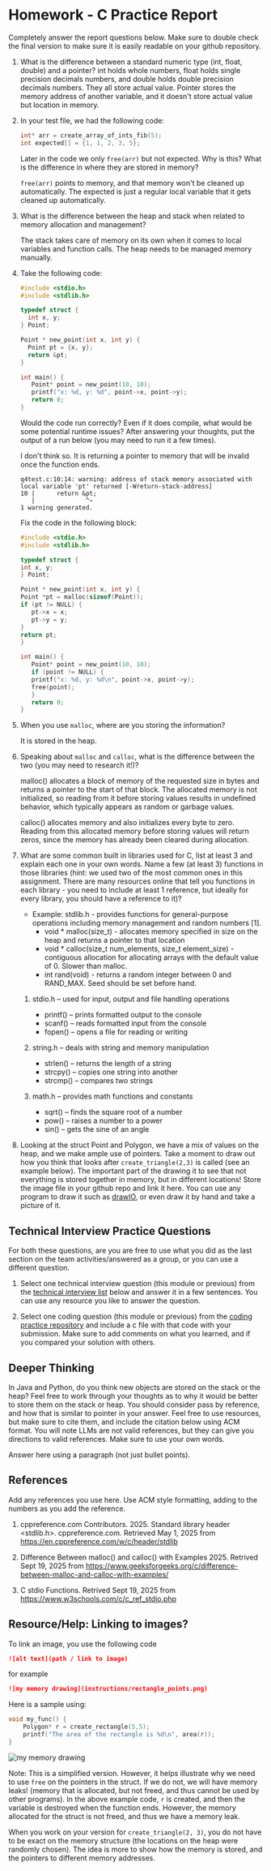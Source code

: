 # Homework - C Practice Report

Completely answer the report questions below. Make sure to double check the final version to make sure it is easily readable on your github repository. 




1. What is the difference between a standard numeric type (int, float, double) and a pointer?
  int holds whole numbers, float holds single precision decimals numbers, and double holds double precision decimals numbers. They all store 
  actual value. Pointer stores the memory address of another variable, and it doesn't store actual value but location in memory.

2. In your test file, we had the following code:
    
    ```c
    int* arr = create_array_of_ints_fib(5);
    int expected[] = {1, 1, 2, 3, 5};
    ```
    Later in the code we only `free(arr)` but not expected. Why is this? What is the difference in where they are stored in memory?


   `free(arr)` points to memory, and that memory won't be cleaned up automatically. The expected is just a regular local variable that it 
   gets cleaned up automatically.

3. What is the difference between the heap and stack when related to memory allocation and management?

   The stack takes care of memory on its own when it comes to local variables and function calls. The heap needs to be managed memory manually.

4. Take the following code:
   ```c
   #include <stdio.h>
   #include <stdlib.h>

   typedef struct {
     int x, y;
   } Point;

   Point * new_point(int x, int y) {
     Point pt = {x, y};
     return &pt;
   }

   int main() {
      Point* point = new_point(10, 10);
      printf("x: %d, y: %d", point->x, point->y);
      return 0;
   }
   ```
   Would the code run correctly? Even if it does compile, what would be some potential runtime issues? After answering your thoughts, put the output of a run below (you may need to run it a few times).

   I don't think so. It is returning a pointer to memory that will be invalid once the function ends.

   ```text
   q4test.c:10:14: warning: address of stack memory associated with local variable 'pt' returned [-Wreturn-stack-address]
   10 |      return &pt;
      |              ^~
   1 warning generated.
   ```

   Fix the code in the following block:
   ```c
   #include <stdio.h>
   #include <stdlib.h>

   typedef struct {
   int x, y;
   } Point;

   Point * new_point(int x, int y) {
   Point *pt = malloc(sizeof(Point));  
   if (pt != NULL) {                   
      pt->x = x;
      pt->y = y;
   }
   return pt;                          
   }

   int main() {
      Point* point = new_point(10, 10);
      if (point != NULL) {             
      printf("x: %d, y: %d\n", point->x, point->y);
      free(point);                     
      }
      return 0;
   }
   ```

5. When you use `malloc`, where are you storing the information?

   It is stored in the heap.

6. Speaking about `malloc` and `calloc`, what is the difference between the two (you may need to research it!)?

   malloc() allocates a block of memory of the requested size in bytes and returns a pointer to the start of that block. The allocated memory is not initialized, so reading from it before storing values results in undefined behavior, which typically appears as random or garbage values.

   calloc() allocates memory and also initializes every byte to zero. Reading from this allocated memory before storing values will return zeros, since the memory has already been cleared during allocation.

7. What are some common built in libraries used for C, list at least 3 and explain each one in your own words. Name a few (at least 3) functions in those libraries (hint: we used two of the most common ones in this assignment. There are many resources online that tell you functions in each library - you need to include at least 1 reference, but ideally for every library, you should have a reference to it)?
   - Example: stdlib.h - provides functions for general-purpose operations including
              memory management and random numbers [1].
     - void * malloc(size_t) - allocates memory specified in size on the heap and returns a pointer to that location
     - void * calloc(size_t num_elements, size_t element_size) - contiguous allocation for allocating arrays with the default value of 0. Slower than malloc. 
     - int rand(void) - returns a random integer between 0 and RAND_MAX. Seed should be set before hand. 
   1. stdio.h – used for input, output and file handling operations
      * printf() – prints formatted output to the console
      * scanf() – reads formatted input from the console
      * fopen() – opens a file for reading or writing
   
   2. string.h – deals with string and memory manipulation
      * strlen() – returns the length of a string
      * strcpy() – copies one string into another
      * strcmp() – compares two strings
 
   3. math.h – provides math functions and constants
      * sqrt() – finds the square root of a number
      * pow() – raises a number to a power
      * sin() – gets the sine of an angle
 

8. Looking at the struct Point and Polygon, we have a mix of values on the heap, and we make ample use of pointers. Take a moment to draw out how you think that looks after `create_triangle(2,3)` is called (see an example below). The important part of the drawing it to see that not everything is stored together in memory, but in different locations! Store the image file in your github repo and link it here. You can use any program to draw it such as [drawIO](https://app.diagrams.net/), or even draw it by hand and take a picture of it. 


## Technical Interview Practice Questions
For both these questions, are you are free to use what you did as the last section on the team activities/answered as a group, or you can use a different question.

1. Select one technical interview question (this module or previous) from the [technical interview list](https://github.com/CS5008-khoury/Resources/blob/main/TechInterviewQuestions.md) below and answer it in a few sentences. You can use any resource you like to answer the question.

2. Select one coding question (this module or previous) from the [coding practice repository](https://github.com/CS5008-khoury/Resources/blob/main/LeetCodePractice.md) and include a c file with that code with your submission. Make sure to add comments on what you learned, and if you compared your solution with others. 

## Deeper Thinking
In Java and Python, do you think new objects are stored on the stack or the heap? Feel free to work through your thoughts as to why it would be better to store them on the stack or heap. You should consider pass by reference, and how that is similar to pointer in your answer. Feel free to use resources, but make sure to cite them, and include the citation below using ACM format. You will note LLMs are not valid references, but they can give you directions to valid references. Make sure to use your own words. 

Answer here using a paragraph (not just bullet points). 




## References
Add any references you use here. Use ACM style formatting, adding to the numbers as you add the reference. 

1. cppreference.com Contributors. 2025. Standard library header <stdlib.h>. cppreference.com. Retrieved May 1, 2025 from https://en.cppreference.com/w/c/header/stdlib

2. Difference Between malloc() and calloc() with Examples 2025. Retrived Sept 19, 2025 from https://www.geeksforgeeks.org/c/difference-between-malloc-and-calloc-with-examples/
   
3. C stdio Functions. Retrived Sept 19, 2025 from https://www.w3schools.com/c/c_ref_stdio.php

## Resource/Help: Linking to images?
To link an image, you use the following code

```markdown
![alt text](path / link to image)
```
for example
```markdown
![my memory drawing](instructions/rectangle_points.png)
```


Here is a sample using: 
```c
void my_func() {
    Polygon* r = create_rectangle(5,5);
    printf("The area of the rectangle is %d\n", area(r));
}
```

![my memory drawing](instructions/rectangle_points.png)

Note: This is a simplified version. However, it helps illustrate why we need to use `free` on the pointers in the struct. If we do not, we will have memory leaks! (memory that is allocated, but not freed, and thus cannot be used by other programs). In the above example code, `r` is created, and then the variable is destroyed when the function ends. However, the memory allocated for the struct is not freed, and thus we have a memory leak.

When you work on your version for `create_triangle(2, 3)`, you do not have to be exact on the memory structure (the locations on the heap were randomly chosen). The idea is more to show how the memory is stored, and the pointers to different memory addresses. 

